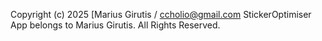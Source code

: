 Copyright (c) 2025 [Marius Girutis / ccholio@gmail.com
StickerOptimiser App belongs to Marius Girutis.
All Rights Reserved.  